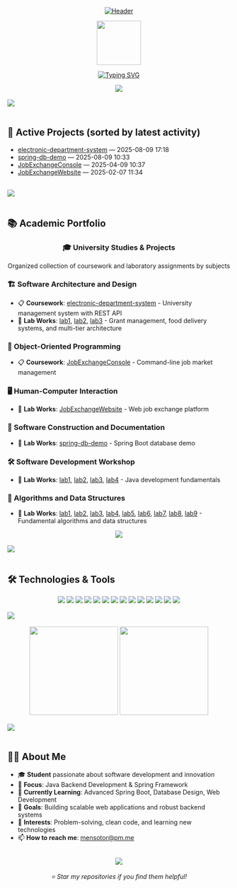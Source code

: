 <div align="center">

[![Header](https://capsule-render.vercel.app/api?type=waving&color=8B5CF6&height=200&section=header&text=Welcome%20to%20My%20Student%20Project%20Portfolio&fontSize=40&fontColor=ffffff&animation=fadeIn&fontAlignY=35&desc=Innovation%20through%20code%20|%20Building%20digital%20solutions&descAlignY=55&descAlign=62)](https://github.com/Gerasha0)
</div>

<div align="center">
  <img src="https://raw.githubusercontent.com/TheDudeThatCode/TheDudeThatCode/master/Assets/Developer.gif" width="100"/>

[![Typing SVG](https://readme-typing-svg.herokuapp.com?font=JetBrains+Mono&weight=600&size=24&pause=1000&color=8B5CF6&center=true&vCenter=true&random=false&width=600&lines=Java+Developer)](https://git.io/typing-svg)
</div>

<div align="center">
  <img src="https://komarev.com/ghpvc/?username=Gerasha0&color=8B5CF6&style=for-the-badge&label=PROFILE+VIEWS"/>

</div>

<br>

<img src="https://user-images.githubusercontent.com/73097560/115834477-dbab4500-a447-11eb-908a-139a6edaec5c.gif">

<br>
<br>

## 🚀 Active Projects (sorted by latest activity)

<!-- PROJECTS_START -->
- [electronic-department-system](studies/software-architecture-and-design/coursework/electronic-department-system) — 2025-08-09 17:18
- [spring-db-demo](studies/software-construction-and-documentation/laboratory-works/spring-db-demo) — 2025-08-09 10:33
- [JobExchangeConsole](studies/object-oriented-programming/coursework/JobExchangeConsole) — 2025-04-09 10:37
- [JobExchangeWebsite](studies/human-computer-interaction/laboratory-works/JobExchangeWebsite) — 2025-02-07 11:34
<!-- PROJECTS_END -->

<br>

<img src="https://user-images.githubusercontent.com/73097560/115834477-dbab4500-a447-11eb-908a-139a6edaec5c.gif">

<br>
<br>

## 📚 Academic Portfolio

<div align="center">
  <h3>🎓 University Studies & Projects</h3>
  <p>Organized collection of coursework and laboratory assignments by subjects</p>
</div>

### 🏗️ Software Architecture and Design
- 📋 **Coursework**: [electronic-department-system](studies/software-architecture-and-design/coursework/electronic-department-system) - University management system with REST API
- 🔬 **Lab Works**: [lab1](studies/software-architecture-and-design/laboratory-works/lab1), [lab2](studies/software-architecture-and-design/laboratory-works/lab2), [lab3](studies/software-architecture-and-design/laboratory-works/lab3) - Grant management, food delivery systems, and multi-tier architecture

### 🎯 Object-Oriented Programming  
- 📋 **Coursework**: [JobExchangeConsole](studies/object-oriented-programming/coursework/JobExchangeConsole) - Command-line job market management

### 🖥️ Human-Computer Interaction
- 🔬 **Lab Works**: [JobExchangeWebsite](studies/human-computer-interaction/laboratory-works/JobExchangeWebsite) - Web job exchange platform

### 🔧 Software Construction and Documentation
- 🔬 **Lab Works**: [spring-db-demo](studies/software-construction-and-documentation/laboratory-works/spring-db-demo) - Spring Boot database demo

### 🛠️ Software Development Workshop
- 🔬 **Lab Works**: [lab1](studies/software-development-workshop/laboratory-works/lab1), [lab2](studies/software-development-workshop/laboratory-works/lab2), [lab3](studies/software-development-workshop/laboratory-works/lab3), [lab4](studies/software-development-workshop/laboratory-works/lab4) - Java development fundamentals

### 🧮 Algorithms and Data Structures
- 🔬 **Lab Works**: [lab1](studies/algorithms-and-data-structures/laboratory-works/lab1), [lab2](studies/algorithms-and-data-structures/laboratory-works/lab2), [lab3](studies/algorithms-and-data-structures/laboratory-works/lab3), [lab4](studies/algorithms-and-data-structures/laboratory-works/lab4), [lab5](studies/algorithms-and-data-structures/laboratory-works/lab5), [lab6](studies/algorithms-and-data-structures/laboratory-works/lab6), [lab7](studies/algorithms-and-data-structures/laboratory-works/lab7), [lab8](studies/algorithms-and-data-structures/laboratory-works/lab8), [lab9](studies/algorithms-and-data-structures/laboratory-works/lab9) - Fundamental algorithms and data structures

<div align="center">
  <a href="studies/">
    <img src="https://img.shields.io/badge/📚_Browse_All_Studies-8B5CF6?style=for-the-badge&logo=github&logoColor=white"/>
  </a>
</div>


<br>

<img src="https://user-images.githubusercontent.com/73097560/115834477-dbab4500-a447-11eb-908a-139a6edaec5c.gif">

<br>
<br>

## 🛠️ Technologies & Tools

<div align="center">
  <img src="https://img.shields.io/badge/Java-ED8B00?style=for-the-badge&logo=openjdk&logoColor=white"/>
  <img src="https://img.shields.io/badge/Spring%20Boot-6DB33F?style=for-the-badge&logo=springboot&logoColor=white"/>
  <img src="https://img.shields.io/badge/MySQL-4479A1?style=for-the-badge&logo=mysql&logoColor=white"/>
  <img src="https://img.shields.io/badge/Docker-2496ED?style=for-the-badge&logo=docker&logoColor=white"/>
  <img src="https://img.shields.io/badge/Maven-C71A36?style=for-the-badge&logo=apachemaven&logoColor=white"/>
  <img src="https://img.shields.io/badge/JUnit-25A162?style=for-the-badge&logo=junit5&logoColor=white"/>
  <img src="https://img.shields.io/badge/Mockito-25A162?style=for-the-badge&logo=mockito&logoColor=white"/>
  <img src="https://img.shields.io/badge/Hibernate-59666C?style=for-the-badge&logo=hibernate&logoColor=white"/>
  <img src="https://img.shields.io/badge/Swagger-85EA2D?style=for-the-badge&logo=swagger&logoColor=black"/>
  <img src="https://img.shields.io/badge/Git-F05032?style=for-the-badge&logo=git&logoColor=white"/>
  <img src="https://img.shields.io/badge/GitHub-181717?style=for-the-badge&logo=github&logoColor=white"/>
  <img src="https://img.shields.io/badge/Linux-FCC624?style=for-the-badge&logo=linux&logoColor=black"/>
  <img src="https://img.shields.io/badge/HTML5-E34F26?style=for-the-badge&logo=html5&logoColor=white"/>
  <img src="https://img.shields.io/badge/CSS3-1572B6?style=for-the-badge&logo=css3&logoColor=white"/>
</div>

<br>

<img src="https://user-images.githubusercontent.com/73097560/115834477-dbab4500-a447-11eb-908a-139a6edaec5c.gif">

<br>
<br>

<div align="center">
<img src="https://github-readme-stats.vercel.app/api?username=Gerasha0&show_icons=true&theme=dark&bg_color=1e293b&title_color=8B5CF6&icon_color=8B5CF6&text_color=ffffff&border_color=334155&border_radius=10&include_all_commits=true&count_private=true&cache_seconds=1800" height="200"/>

<img src="https://github-readme-stats.vercel.app/api/top-langs/?username=Gerasha0&layout=compact&theme=dark&bg_color=1e293b&title_color=8B5CF6&text_color=ffffff&border_color=334155&border_radius=10&cache_seconds=1800" height="200"/>
</div>

<br>

<img src="https://user-images.githubusercontent.com/73097560/115834477-dbab4500-a447-11eb-908a-139a6edaec5c.gif">

<br>
<br>

## 👨‍💻 About Me

<div align="left">

- 🎓 **Student** passionate about software development and innovation
- 💼 **Focus**: Java Backend Development & Spring Framework
- 🌱 **Currently Learning**: Advanced Spring Boot, Database Design, Web Development
- 🎯 **Goals**: Building scalable web applications and robust backend systems
- 🚀 **Interests**: Problem-solving, clean code, and learning new technologies
- 📫 **How to reach me**: [mensotor@pm.me](mailto:mensotor@pm.me)

</div>

<br>

<div align="center">
  <img src="https://komarev.com/ghpvc/?username=Gerasha0&color=8B5CF6&style=flat-square&label=Profile+Views"/>
  <br><br>
  <i>⭐ Star my repositories if you find them helpful!</i>
</div>
